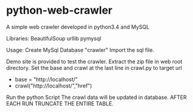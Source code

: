 # python-web-crawler
A simple web crawler developed in python3.4 and MySQL


Libraries:
BeautifulSoup
urllib
pymysql

Usage:
 Create MySql Database "crawler"
 Import the sql file.


 Demo site is provided to test the crawler. Extract the zip file in web root directory.
 Set the base and crawl at the last line in crawl.py to target url
- base = "http://localhost/"
- crawl("http://localhost/","href")

Run the python Script
The crawl data will be updated in database.
AFTER EACH RUN TRUNCATE THE ENTIRE TABLE.
